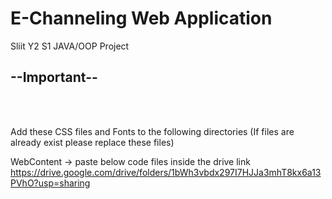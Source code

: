 # E-Channeling Web Application
Sliit Y2 S1 JAVA/OOP Project

<h2>--Important--</h2><br>

<br>Add these CSS files and Fonts to the following directories (If files are already exist please replace these files) <br>

WebContent -> paste below code files inside the drive link <br>
https://drive.google.com/drive/folders/1bWh3vbdx297I7HJJa3mhT8kx6a13PVhO?usp=sharing


